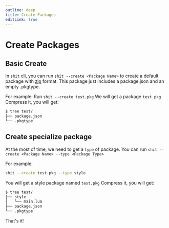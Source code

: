 ```yaml
---
outline: deep
title: Create Packages
editLink: true
---
```


# Create Packages

## Basic Create
In `shit` cli, you can run `shit --create <Package Name>` to create a default package with [zip](https://docs.fileformat.com/compression/zip/) format.
This package just includes a package.json and an empty .pkgtype.

For example:
Run `shit --create test.pkg`
We will get a package `test.pkg`
Compress it, you will get:

```sh
$ tree test/
├── package.json
└── .pkgtype
```


## Create specialize package
At the most of time, we need to get a `type` of package.
You can run `shit --create <Package Name> --type <Package Type>`

For example:
```sh
shit --create test.pkg --type style
```
You will get a style package named `test.pkg`
Compress it, you will get:

```sh
$ tree test/
├── style
│   └── main.lua
├── package.json
└── .pkgtype
```

That's it!